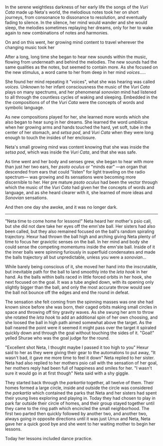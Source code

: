 In the serene weightless darkness of her early life the songs of the _Vuri Cata_ made up Neta's world, the melodious notes took her on short journeys, from consonance to dissonance to resolution, and eventually fading to silence. In the silence, her mind would wander and she would sleep, the melodies sometimes replaying her dreams, only for her to wake again to new combinations of notes and harmonies.

On and on this went, her growing mind content to travel wherever the changing music took her

After a long, long time she began to hear new sounds within the music, flowing from underneath and behind the melodies. The new sounds had the same qualities as the notes, but seemed to contain more. As she focused on the new stimulus, a word came to her from deep in her mind _voices_.....

She found her mind repeating it "voices", what she was hearing was called _voices_. Unknown to her infant consciousness the music of the _Vuri Cata_ plays on many spectrums, and her phenomenal _sonovian_ mind had listened to all through the countless cycles of waking and sleeping. Embedded in the the compositions of of the _Vuri Cata_ were the concepts of words and symbolic language.

As new compositions played for her, she learned more words which she also began to hear sung in her dreams. She learned the word _umbilicus_ when her growing arms and hands touched the hard, yet soft, tube in the center of her stomach, and _setsa pod_, and _Vuri Cata_ when they were long enough to touch the insides of her enclosure.

Neta's small growing mind was content knowing that she was inside the _setsa pod_, which was inside the _Vuri Cata_, and that she was safe.

As time went and her body and senses grew, she began to hear with more than just her two ears, her _psoto oculus_ or "minds ear" —an organ that descended from ears that could "listen" for light traveling on the radio spectrum— was growing and its sensations were becoming more discernible to her. Her pre mature _psoto oculus_ had been the vector through which the music of the _Vuri Cata_ had given her the concepts of words and language, and as she heard clearer with it, she learned of more ideas and _Sonovian_ sensations.

And then one day she awoke, and it was no longer dark.


___________________________

"Neta time to come home for lessons!" Neta heard her mother's psio call, but she did not dare take her eyes off the emn'ste ball. Her sisters had also been called, but they also remained focused on the ball's random spiraling trajectory. Hexur had thrown the ball high and arching giving Neta plenty of time to focus her gravictic senses on the ball. In her mind and body she could sense the competing momentums inside the emn'ste ball. Inside of it the inner balls were spinning furiously in superfluid condensates and made the balls trajectory all but unpredictable, unless you were a _sonovian_...

While barely being conscious of it, she moved her hand into the inscrutable, but inevitable path for the ball to land smoothly into the _leta hook_ in her hand. As the balls within balls raced in little forced orbits in her hook, she next focused on the goal. It was a tube angled down, with its opening only slightly bigger than the ball, and only the most accurate throw would see the ball not bounce off the edges and end the round in defeat.

The sensation she felt coming from the spinning masses was one she had known since before she was born, their caged orbits making small circles in space and throwing off tiny gravity waves. As she swung her arm to throw she rotated the _leta hook_ to add an additional spin of her own choosing, and she loosed the ball in high path aimed somewhat above the target. As the ball neared the point were it seemed it might pass over the target it spiraled quickly down and through the goal without touching the sides of it. "Goal!" yelled Shurae who was the goal judge for the round.

"Excellent shot Neta, I thought maybe I passed it too high to you" Hexur said to her as they were giving their gear to the automatons to put away, "It wasn't bad, it gave me more time to feel it down" Neta replied to her sister. Neta had also replied to her mothers psio call with the sensation of her goal, her mothers reply had been full of happiness and smiles for her. "I wasn't sure it would go in at first though" Neta said with a shy giggle.

They started back through the _parkartia_ together, all twelve of them. Their homes formed a large circle, inside and outside the circle was considered the _parkartia_ which contained the parks that Neta and her sisters had spent their young lives exploring and playing in. Today they had chosen to play in park far outside their circle of homes, and their group stayed together until they came to the ring path which encircled the small neighborhood. The first two parted then quickly followed by another two, and another two, always going in opposite directions until it was just Urrux and Neta, Neta gave her a quick good bye and she went to her waiting mother to begin her lessons.

Today her lessons included dance practice.
